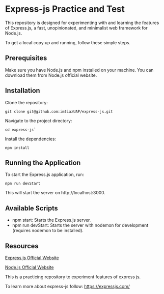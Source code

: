 # Express-js Practice and Test
This repository is designed for experimenting with and learning the features of Express.js, a fast, unopinionated, and minimalist web framework for Node.js.

To get a local copy up and running, follow these simple steps.

## Prerequisites
Make sure you have Node.js and npm installed on your machine. You can download them from Node.js official website.

## Installation
Clone the repository:
```
git clone git@github.com:imtiazUAP/express-js.git
```

Navigate to the project directory:
```
cd express-js`
```

Install the dependencies:
```
npm install
```

## Running the Application
To start the Express.js application, run:
```
npm run devStart
```
This will start the server on http://localhost:3000.


## Available Scripts
- npm start: Starts the Express.js server.
- npm run devStart: Starts the server with nodemon for development (requires nodemon to be installed).


## Resources

 <a href="https://expressjs.com" target="_blank"> Express.js Official Website </a>

 <a href="https://nodejs.org/en" target="_blank"> Node.js Official Website </a>


This is a practicing repository to experiment features of express js.

To learn more about express-js follow:
https://expressjs.com/

